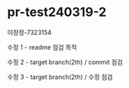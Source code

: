 # pr-test240319-2
이창정-7323154


수정 1 - readme 점검 목적

수정 2 - target branch(2th) / commit 점검

수정 3 - target branch(2th) / 수정 점검
